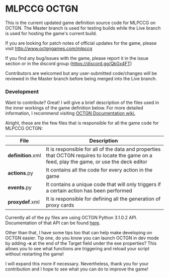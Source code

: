 # MLPCCG OCTGN

This is the current updated game definition source code for MLPCCG on OCTGN. The Master branch is used for testing builds while the Live branch is used for hosting the game's current build.

If you are looking for patch notes of official updates for the game, please visit http://www.octgngames.com/mlpccg

If you find any bug/issues with the game, please report it in the issue section or in the discord group (https://discord.gg/QkGx4FT)

Contributors are welcomed but any user-submitted code/changes will be reviewed in the Master branch before being merged into the Live branch.

### Development
Want to contribute? Great! I will give a brief description of the files used in the inner workings of the game definition below. For more detailed information, I recommend visiting [OCTGN Documentation wiki.](https://github.com/octgn/OCTGN/wiki)

Alright, these are the few files that is responsible for all the game code for MLPCCG OCTGN:

| File | Description |
| ------ | ------ |
| **definition**.xml | It is responsible for all of the data and properties that OCTGN requires to locate the game on a feed, play the game, or use the deck editor |
| **actions**.py | It contains all the code for every action in the game |
| **events**.py | It contains a unique code that will only triggers if a certain action has been performed |
| **proxydef**.xml | It is responsible for defining all the generation of proxy cards |

Currently all of the py files are using OCTGN Python 3.1.0.2 API. Documentation of that API can be found [here](https://github.com/octgn/OCTGN/wiki/OCTGN-Python-3.1.0.2-API-Reference).

Other than that, I have some tips too that can help make developing on OCTGN easier. Tip one, do you know you can launch OCTGN in dev mode by adding **-x** at the end of the Target field under the exe properties? This allows you to see what functions are triggering and reload your script without restarting the game!

I will expand this more if necessary. Nevertheless, thank you for your contribution and I hope to see what you can do to improve the game!
